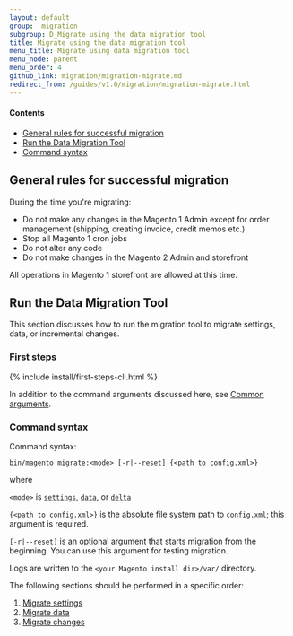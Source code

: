 ```yaml
---
layout: default
group:  migration
subgroup: D_Migrate using the data migration tool
title: Migrate using the data migration tool
menu_title: Migrate using data migration tool
menu_node: parent
menu_order: 4
github_link: migration/migration-migrate.md
redirect_from: /guides/v1.0/migration/migration-migrate.html
---
```


#### Contents
*	<a href="#migration-command-gen">General rules for successful migration</a>
*	<a href="#migration-command-run">Run the Data Migration Tool</a>
*	<a href="#migration-command-run-syntax">Command syntax</a>

<h2 id="migration-command-gen">General rules for successful migration</h2>

During the time you're migrating:

*	Do not make any changes in the Magento 1 Admin except for order management (shipping, creating invoice, credit memos etc.)
*	Stop all Magento 1 cron jobs
*	Do not alter any code
*	Do not make changes in the Magento 2 Admin and storefront

All operations in Magento 1 storefront are allowed at this time.

<h2 id="migration-command-run">Run the Data Migration Tool</h2>
This section discusses how to run the migration tool to migrate settings, data, or incremental changes.

<h3 id="migration-command-run-first">First steps</h3>
{% include install/first-steps-cli.html %}

In addition to the command arguments discussed here, see <a href="{{ site.gdeurl21 }}install-gde/install/cli/install-cli-subcommands.html#instgde-cli-subcommands-common">Common arguments</a>.

<h3 id="migration-command-run-syntax">Command syntax</h3>
Command syntax:

	bin/magento migrate:<mode> [-r|--reset] {<path to config.xml>}

where

`<mode>` is <a href="{{ site.gdeurl21 }}migration/migration-migrate-settings.html">`settings`</a>, <a href="{{ site.gdeurl21 }}migration/migration-migrate-data.html">`data`</a>, or <a href="{{ site.gdeurl21 }}migration/migration-migrate-delta.html">`delta`</a>

`{<path to config.xml>}` is the absolute file system path to `config.xml`; this argument is required.

`[-r|--reset]` is an optional argument that starts migration from the beginning. You can use this argument for testing migration.

<div class="bs-callout bs-callout-info" id="info">
<span class="glyphicon-class">
  <p>Logs are written to the <code>&lt;your Magento install dir>/var/</code> directory.</p></span>
</div>

The following sections should be performed in a specific order:

1.	<a href="{{ site.gdeurl21 }}migration/migration-migrate-settings.html">Migrate settings</a>
3.	<a href="{{ site.gdeurl21 }}migration/migration-migrate-data.html">Migrate data</a>
4.	<a href="{{ site.gdeurl21 }}migration/migration-migrate-delta.html">Migrate changes</a>

